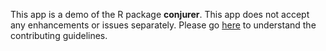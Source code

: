 This app is a demo of the R package **conjurer**. This app does not accept any enhancements or issues separately. Please go [here](https://github.com/SidharthMacherla/conjurer/blob/master/CONTRIBUTING.md) to understand the contributing guidelines.
